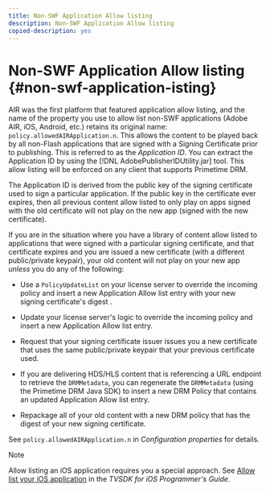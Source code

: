 ```yaml
---
title: Non-SWF Application Allow listing
description: Non-SWF Application Allow listing
copied-description: yes
---
```


# Non-SWF Application Allow listing {#non-swf-application-isting}

AIR was the first platform that featured application allow listing, and the name of the property you use to allow list non-SWF applications (Adobe AIR, iOS, Android, etc.) retains its original name: `policy.allowedAIRApplication.n`. This allows the content to be played back by all non-Flash applications that are signed with a Signing Certificate prior to publishing. This is referred to as the *Application ID*. You can extract the Application ID by using the [!DNL AdobePublisherIDUtility.jar] tool. This allow listing will be enforced on any client that supports Primetime DRM.

The Application ID is derived from the public key of the signing certificate used to sign a particular application. If the public key in the certificate ever expires, then all previous content allow listed to only play on apps signed with the old certificate will not play on the new app (signed with the new certificate).

If you are in the situation where you have a library of content allow listed to applications that were signed with a particular signing certificate, and that certificate expires and you are issued a new certificate (with a different public/private keypair), your old content will not play on your new app *unless* you do any of the following:

* Use a `PolicyUpdateList` on your license server to override the incoming policy and insert a new Application Allow list entry with your new signing certificate's digest . 
* Update your license server's logic to override the incoming policy and insert a new Application Allow list entry. 
* Request that your signing certificate issuer issues you a new certificate that uses the same public/private keypair that your previous certificate used. 
* If you are delivering HDS/HLS content that is referencing a URL endpoint to retrieve the `DRMMetadata`, you can regenerate the `DRMMetadata` (using the Primetime DRM Java SDK) to insert a new DRM Policy that contains an updated Application Allow list entry. 

* Repackage all of your old content with a new DRM policy that has the digest of your new signing certificate.

See `policy.allowedAIRApplication.n` in *Configuration properties* for details.

>[!NOTE]
>
>Allow listing an iOS application requires you a special approach. See [Allow list your iOS application](../../../../../programming/tvsdk-3x-ios-prog/ios-3x-drm-content-security/ios-3x-allowlist-your-ios-application.md) in the *TVSDK for iOS Programmer's Guide*.
